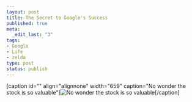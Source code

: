 ```yaml
--- 
layout: post
title: The Secret to Google's Success
published: true
meta: 
  _edit_last: "3"
tags: 
- Google
- Life
- zelda
type: post
status: publish
---
```

[caption id="" align="alignnone" width="659" caption="No wonder the stock is so valuable"]![No wonder the stock is so valuable](http://img.skitch.com/20090423-82a36gm9m8qq4fsbj6scn4x2dy.jpg)[/caption] 

